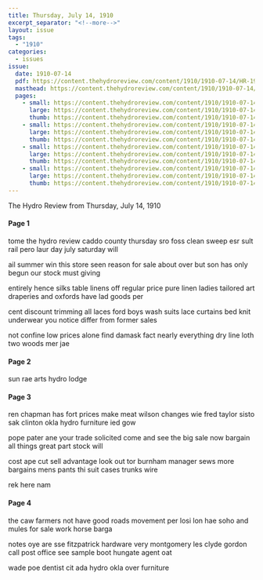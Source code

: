 ```yaml
---
title: Thursday, July 14, 1910
excerpt_separator: "<!--more-->"
layout: issue
tags:
  - "1910"
categories:
  - issues
issue:
  date: 1910-07-14
  pdf: https://content.thehydroreview.com/content/1910/1910-07-14/HR-1910-07-14.pdf
  masthead: https://content.thehydroreview.com/content/1910/1910-07-14/masthead/HR-1910-07-14.jpg
  pages:
    - small: https://content.thehydroreview.com/content/1910/1910-07-14/small/HR-1910-07-14-01.jpg
      large: https://content.thehydroreview.com/content/1910/1910-07-14/large/HR-1910-07-14-01.jpg
      thumb: https://content.thehydroreview.com/content/1910/1910-07-14/thumbnails/HR-1910-07-14-01.jpg
    - small: https://content.thehydroreview.com/content/1910/1910-07-14/small/HR-1910-07-14-02.jpg
      large: https://content.thehydroreview.com/content/1910/1910-07-14/large/HR-1910-07-14-02.jpg
      thumb: https://content.thehydroreview.com/content/1910/1910-07-14/thumbnails/HR-1910-07-14-02.jpg
    - small: https://content.thehydroreview.com/content/1910/1910-07-14/small/HR-1910-07-14-03.jpg
      large: https://content.thehydroreview.com/content/1910/1910-07-14/large/HR-1910-07-14-03.jpg
      thumb: https://content.thehydroreview.com/content/1910/1910-07-14/thumbnails/HR-1910-07-14-03.jpg
    - small: https://content.thehydroreview.com/content/1910/1910-07-14/small/HR-1910-07-14-04.jpg
      large: https://content.thehydroreview.com/content/1910/1910-07-14/large/HR-1910-07-14-04.jpg
      thumb: https://content.thehydroreview.com/content/1910/1910-07-14/thumbnails/HR-1910-07-14-04.jpg
---
```


The Hydro Review from Thursday, July 14, 1910

<!--more-->

<h4>Page 1</h4>
<p>tome the hydro review caddo county thursday sro foss clean sweep esr sult rail pero laur day july saturday will</p>
<p>ail summer win this store seen reason for sale about over but son has only begun our stock must giving</p>
<p>entirely hence silks table linens off regular price pure linen ladies tailored art draperies and oxfords have lad goods per</p>
<p>cent discount trimming all laces ford boys wash suits lace curtains bed knit underwear you notice differ from former sales</p>
<p>not confine low prices alone find damask fact nearly everything dry line loth two woods mer jae </p></p>
<h4>Page 2</h4>
<p>sun rae arts hydro lodge </p></p>
<h4>Page 3</h4>
<p>ren chapman has fort prices make meat wilson changes wie fred taylor sisto sak clinton okla hydro furniture ied gow</p>
<p>pope pater ane your trade solicited come and see the big sale now bargain all things great part stock will</p>
<p>cost ape cut sell advantage look out tor burnham manager sews more bargains mens pants thi suit cases trunks wire</p>
<p>rek here nam </p></p>
<h4>Page 4</h4>
<p>the caw farmers not have good roads movement per losi lon hae soho and mules for sale work horse barga</p>
<p>notes oye are sse fitzpatrick hardware very montgomery les clyde gordon call post office see sample boot hungate agent oat</p>
<p>wade poe dentist cit ada hydro okla over furniture </p></p>
